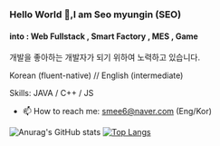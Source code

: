 ### Hello World 👋,I am Seo myungin (SEO)
#### into : Web Fullstack , Smart Factory , MES , Game

개발을 좋아하는 개발자가 되기 위하여 노력하고 있습니다.

Korean (fluent-native) // English (intermediate)

Skills: JAVA / C++ / JS

- 📫 How to reach me: smee6@naver.com (Eng/Kor) 

![Anurag's GitHub stats](https://github-readme-stats.vercel.app/api?username=smee6&show_icons=true&theme=radical&layout=compact)   [![Top Langs](https://github-readme-stats.vercel.app/api/top-langs/?username=smee6&layout=compact&theme=radical)](https://github.com/anuraghazra/github-readme-stats)



